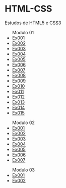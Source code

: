 # HTML-CSS
 Estudos de HTML5 e CSS3

<!--<ul style="columns: 3;">-->

<ul>Modulo 01
   <li><a href="modulo01/ex001/index.html">Ex001</a></li>
   <li><a href="modulo01/ex002/index.html">Ex002</a></li>
   <li><a href="modulo01/ex003/index.html">Ex003</a></li>
   <li><a href="modulo01/ex004/index.html">Ex004</a></li>
   <li><a href="modulo01/ex005/index.html">Ex005</a></li>
   <li><a href="modulo01/ex006/html4.html">Ex006</a></li>
   <li><a href="modulo01/ex007/index.html">Ex007</a></li>
   <li><a href="modulo01/ex008/index.html">Ex008</a></li>
   <li><a href="modulo01/ex009/index.html">Ex009</a></li>
   <li><a href="modulo01/ex010/index.html">Ex010</a></li>
   <li><a href="modulo01/ex011/index.html">Ex011</a></li>
   <li><a href="modulo01/ex012/index.html">Ex012</a></li>
   <li><a href="modulo01/ex013/index.html">Ex013</a></li>
   <li><a href="modulo01/ex014/index.html">Ex014</a></li>
   <li><a href="modulo01/ex015/index.html">Ex015</a></li>
</ul>

<ul>Modulo 02
   <li><a href="modulo02/ex001/cor01.html">Ex001</a></li> 
   <li><a href="modulo02/ex002/fontes.html">Ex002</a></li>
   <li><a href="modulo02/ex003/fonte01.html">Ex003</a></li>
   <li><a href="modulo02/ex004/seletor01.html">Ex004</a></li>
   <li><a href="modulo02/ex005/index.html">Ex005</a></li>
   <li><a href="modulo02/ex006/caixa01.html">Ex006</a></li>
   <li><a href="modulo02/ex007/android.html">Ex007</a></li>
</ul>

<ul>Modulo 03
   <li><a href="modulo03/ex001/fundo01.html">Ex001</a></li>
   <li><a href="modulo03/ex002/index.html">Ex002</a></li>
</ul>

<!--</ul>-->